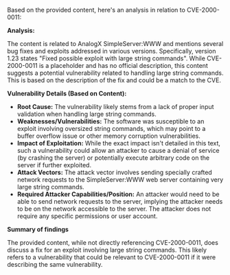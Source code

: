Based on the provided content, here's an analysis in relation to CVE-2000-0011:

**Analysis:**

The content is related to AnalogX SimpleServer:WWW and mentions several bug fixes and exploits addressed in various versions. Specifically, version 1.23 states "Fixed possible exploit with large string commands". While CVE-2000-0011 is a placeholder and has no official description, this content suggests a potential vulnerability related to handling large string commands. This is based on the description of the fix and could be a match to the CVE.

**Vulnerability Details (Based on Content):**

*   **Root Cause:** The vulnerability likely stems from a lack of proper input validation when handling large string commands.
*   **Weaknesses/Vulnerabilities:**  The software was susceptible to an exploit involving oversized string commands, which may point to a buffer overflow issue or other memory corruption vulnerabilities.
*  **Impact of Exploitation:** While the exact impact isn't detailed in this text, such a vulnerability could allow an attacker to cause a denial of service (by crashing the server) or potentially execute arbitrary code on the server if further exploited.
*   **Attack Vectors:** The attack vector involves sending specially crafted network requests to the SimpleServer:WWW web server containing very large string commands.
*   **Required Attacker Capabilities/Position:** An attacker would need to be able to send network requests to the server, implying the attacker needs to be on the network accessible to the server. The attacker does not require any specific permissions or user account.

**Summary of findings**

The provided content, while not directly referencing CVE-2000-0011, does discuss a fix for an exploit involving large string commands. This likely refers to a vulnerability that could be relevant to CVE-2000-0011 if it were describing the same vulnerability.